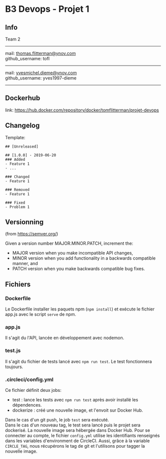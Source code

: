 # B3 Devops - Projet 1

## Info
Team 2

---

mail: thomas.flitterman@ynov.com  
github_username: tofl

---

mail: yvesmichel.dieme@ynov.com   
github_username: yves1997-dieme

---

## Dockerhub

link: https://hub.docker.com/repository/docker/tomflitterman/projet-devops


## Changelog

Template:

```
## [Unreleased]

## [1.0.0] - 2019-06-20
### Added
- Feature 1
- ...

### Changed
- Feature 1

### Removed
- Feature 1

### Fixed
- Problem 1
```

## Versionning

(from https://semver.org/)

Given a version number MAJOR.MINOR.PATCH, increment the:

- MAJOR version when you make incompatible API changes,
- MINOR version when you add functionality in a backwards compatible manner, and
- PATCH version when you make backwards compatible bug fixes.


## Fichiers

### Dockerfile

Le Dockerfile installer les paquets npm (`npm install`) et exécute le fichier app.js avec le script `serve` de npm.

### app.js

Il s'agit du l'API, lancée en développement avec nodemon.

### test.js

Il s'agit du fichier de tests lancé avec `npm run test`. Le test fonctionnera toujours.

### .circleci/config.yml

Ce fichier définit deux jobs:

- test : lance les tests avec `npm run test` après avoir installé les dépendences.
- dockerize : créé une nouvelle image, et l'envoit sur Docker Hub.

Dans le cas d'un git push, le job `test` sera exécuté.  
Dans le cas d'un nouveau tag, le test sera lancé puis le projet sera dockerisé. La nouvelle image sera hébergée dans Docker Hub. Pour se connecter au compte, le fichier `config.yml` utilise les identifiants renseignés dans les variables d'environment de CircleCI. Aussi, grâce à la variable `CIRCLE_TAG`, nous récupérons le tag de git et l'utilisons pour tagger la nouvelle image.